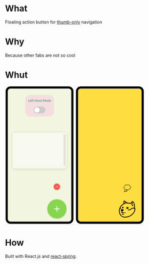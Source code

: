 # What
Floating action button for [thumb-only](http://axmz.github.io/react-fab-awesome) navigation

# Why
Because other fabs are not so cool

# Whut

<img src="./src/assets/gif/fab.gif" width="45%">
<img src="./src/assets/gif/doge.gif"width="45%">

# How
Built with React.js and [react-spring](https://www.react-spring.io/).